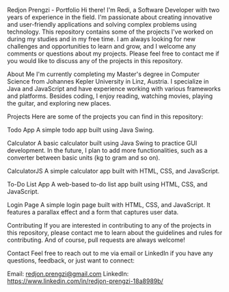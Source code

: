 Redjon Prengzi - Portfolio
Hi there! I'm Redi, a Software Developer with two years of experience in the field. I'm passionate about creating innovative and user-friendly applications and solving complex problems using technology. This repository contains some of the projects I've worked on during my studies and in my free time.
I am always looking for new challenges and opportunities to learn and grow, and I welcome any comments or questions about my projects. 
Please feel free to contact me if you would like to discuss any of the projects in this repository.

About Me
I'm currently completing my Master's degree in Computer Science from Johannes Kepler University in Linz, Austria. 
I specialize in Java and JavaScript and have experience working with various frameworks and platforms. 
Besides coding, I enjoy reading, watching movies, playing the guitar, and exploring new places.

Projects
Here are some of the projects you can find in this repository:

Todo App
A simple todo app built using Java Swing.

Calculator
A basic calculator built using Java Swing to practice GUI development. 
In the future, I plan to add more functionalities, such as a converter between basic units (kg to gram and so on).

CalculatorJS
A simple calculator app built with HTML, CSS, and JavaScript.

To-Do List App
A web-based to-do list app built using HTML, CSS, and JavaScript.

Login Page
A simple login page built with HTML, CSS, and JavaScript. 
It features a parallax effect and a form that captures user data.

Contributing
If you are interested in contributing to any of the projects in this repository, please contact me to learn about the guidelines and rules for contributing. 
And of course, pull requests are always welcome!

Contact
Feel free to reach out to me via email or LinkedIn if you have any questions, feedback, or just want to connect:

Email: redjon.prengzi@gmail.com
LinkedIn: https://www.linkedin.com/in/redjon-prengzi-18a8989b/